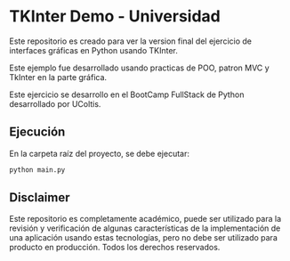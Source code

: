 # TKInter Demo - Universidad

Este repositorio es creado para ver la version final del ejercicio de interfaces gráficas en Python usando TKInter.

Este ejemplo fue desarrollado usando practicas de POO, patron MVC y TkInter en la parte gráfica.

Este ejercicio se desarrollo en el BootCamp FullStack de Python desarrollado por UColtis.

## Ejecución
En la carpeta raíz del proyecto, se debe ejecutar:
```bash
python main.py
```

## Disclaimer
Este repositorio es completamente académico, puede ser utilizado para la revisión y verificación de algunas características de la implementación de una aplicación usando estas tecnologías, pero no debe ser utilizado para producto en producción.
Todos los derechos reservados.